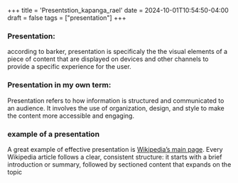 +++
title = 'Presentstion_kapanga_rael'
date = 2024-10-01T10:54:50-04:00
draft = false
tags = ["presentation"]
+++
### Presentation:

according to barker, presentation is specificaly the the visual elements of a piece of content that are displayed on devices and other channels to provide a specific experience for the user.


### Presentation in my own term:

Presentation refers to how information is structured and communicated to an audience. It involves the use of organization, design, and style to make the content more accessible and engaging.

### example of a presentation 

A great example of effective presentation is  [Wikipedia’s main page](https://www.wikipedia.org/). Every Wikipedia article follows a clear, consistent structure: it starts with a brief introduction or summary, followed by sectioned content that expands on the topic 


